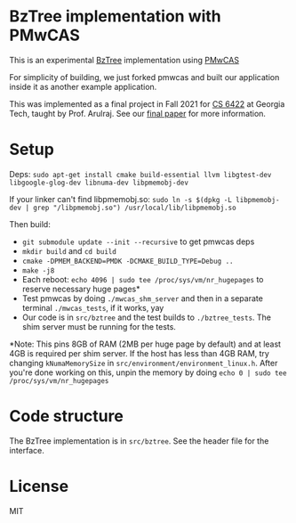 # BzTree implementation with PMwCAS

This is an experimental [BzTree](https://dl.acm.org/doi/10.1145/3164135.3164147) implementation using [PMwCAS](https://ieeexplore.ieee.org/document/8509270)

For simplicity of building, we just forked pmwcas and built our application inside it as another example application.

This was implemented as a final project in Fall 2021 for [CS 6422](https://www.cc.gatech.edu/~jarulraj/courses/4420-f21/) at Georgia Tech, taught by Prof. Arulraj. See our [final paper](./Team-14-final.pdf) for more information.

# Setup

Deps: `sudo apt-get install cmake build-essential llvm libgtest-dev libgoogle-glog-dev libnuma-dev libpmemobj-dev`

If your linker can't find libpmemobj.so: `sudo ln -s $(dpkg -L libpmemobj-dev | grep "/libpmemobj.so") /usr/local/lib/libpmemobj.so`

Then build:

* `git submodule update --init --recursive` to get pmwcas deps
* `mkdir build` and `cd build`
* `cmake -DPMEM_BACKEND=PMDK -DCMAKE_BUILD_TYPE=Debug ..`
* `make -j8`
* Each reboot: `echo 4096 | sudo tee /proc/sys/vm/nr_hugepages` to reserve necessary huge pages*
* Test pmwcas by doing `./mwcas_shm_server` and then in a separate terminal `./mwcas_tests`, if it works, yay
* Our code is in `src/bztree` and the test builds to `./bztree_tests`. The shim server must be running for the tests.

*Note: This pins 8GB of RAM (2MB per huge page by default) and at least 4GB is required per shim server. If the host has less than 4GB RAM, try changing `kNumaMemorySize` in `src/environment/environment_linux.h`. After you're done working on this, unpin the memory by doing `echo 0 | sudo tee /proc/sys/vm/nr_hugepages`

# Code structure

The BzTree implementation is in `src/bztree`. See the header file for the interface.

# License

MIT

